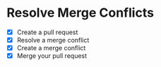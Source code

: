 # Resolve Merge Conflicts


- [x] Create a pull request
- [x] Resolve a merge conflict
- [x] Create a merge conflict
- [x] Merge your pull request